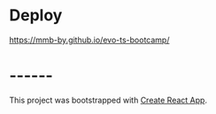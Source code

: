 # Deploy
https://mmb-by.github.io/evo-ts-bootcamp/
# ------

This project was bootstrapped with [Create React App](https://github.com/facebook/create-react-app).
